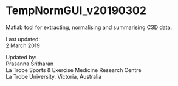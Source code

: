 # TempNormGUI_v20190302

Matlab tool for extracting, normalising and summarising C3D data.

Last updated:\
2 March 2019

Updated by:\
Prasanna Sritharan\
La Trobe Sports & Exercise Medicine Research Centre\
La Trobe University, Victoria, Australia
